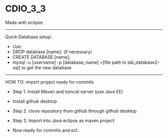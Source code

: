 # CDIO_3_3
Made with eclipse


______________________________________________________________
Quick Database setup:
  - Use:
  - DROP database [name]; (if necessary)
  - CREATE DATABASE [name];
  - mysql -u [username] -p [database_name] <[file path to lab_database2-sql] to get the new database

_______________________________________________________________
HOW TO: import project ready for commits

  - Step 1. Install Maven and tomcat server (use Java EE)
  - Install github desktop

  - Step 2. clone repository from github through github desktop
  - Step 3. Import into Java eclipse as maven project
  - Now ready for commits and ect.
